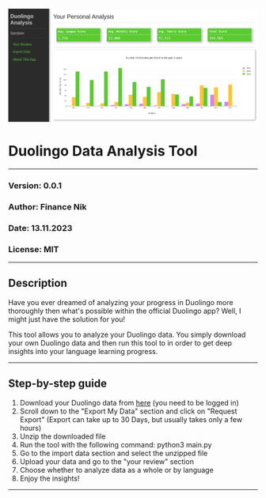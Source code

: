 ![Alt Text](assets/duolingo_analysis_small.png)

# Duolingo Data Analysis Tool

---

### Version: 0.0.1

### Author:  Finance Nik

### Date:    13.11.2023

### License: MIT

---

## Description

Have you ever dreamed of analyzing your progress in Duolingo more thoroughly then what's possible within the official
Duolingo app? Well, I might just have the solution for you! 

This tool allows you to analyze your Duolingo data. You
simply download your own Duolingo data and then run this tool to
in order to get deep insights into your language learning progress.

---

## Step-by-step guide
1. Download your Duolingo data from [here](https://www.duolingo.com/settings/account) (you need to be logged in)
2. Scroll down to the "Export My Data" section and click on "Request Export" (Export can take up to 30 Days, but usually
   takes only a few hours)
3. Unzip the downloaded file
4. Run the tool with the following command: python3 main.py
5. Go to the import data section and select the unzipped file
6. Upload your data and go to the "your review" section
7. Choose whether to analyze data as a whole or by language 
8. Enjoy the insights!
---